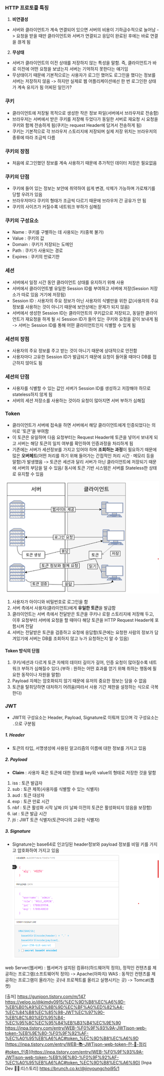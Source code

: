 ### HTTP 프로토콜 특징
1. **비연결성**
- 서버와 클라이언트가 계속 연결되어 있으면 서버의 비용이 기하급수적으로 늘어남 
  -> 요청을 받을 때만 클라이언트와 서버가 연결되고 응답이 완료된 후에는 바료 연결을 끊게 됨
2. **무상태**
- 서버가 클라이언트의 이전 상태를 저장하지 않는 특성을 말함. 즉, 클라이언트가 바로 이전에 어떤 요청을 보냈는지 서버는 기억하지 못한다는 얘기임
- 무상태이기 때문에 기본적으로는 사용자가 로그인 했어도 로그인을 했다는 정보를 서버는 저장하지 않음 -> 하지만 실제로 웹 어플리케이션에선 한 번 로그인한 상태가 계속 유지가 됨 어찌된 일인가?

### 쿠키
- 클라이언트에 저장될 목적으로 생성한 작은 정보 파일(서버에서 브라우저로 전송함)
- 브라우저는 서버에서 받은 쿠키를 저장해 두었다가 동일한 서버로 재요청 시 요청을 쿠키와 함께 전송하게 됨(쿠키는 request Header에 담겨서 전송하게 됨)
- 쿠키는 기본적으로 각 브라우저 스토리지에 저장되며 실제 저장 위치는 브라우저의 종류에 따라 조금씩 다름

### 쿠키의 장점
- 처음에 로그인했던 정보를 계속 사용하기 때문에 추가적인 데이터 저장은 필요없음

### 쿠키의 단점
- 쿠키에 들어 있는 정보는 보안에 취약하여 쉽게 변경, 삭제가 가능하며 가로채기를 당할 우려가 있음
- 브라우저마다 쿠키의 형태가 조금씩 다르기 때문에 브라우저 간 공유가 안 됨
- 쿠키의 사이즈가 커질수록 네트워크 부하가 심해짐

### 쿠키의 구성요소
- Name : 쿠키를 구별하는 데 사용되는 키(중복 불가)
- Value : 쿠키의 값
- Domain : 쿠키가 저장되는 도메인
- Path : 쿠키가 사용되는 경로
- Expires : 쿠키의 만료기한
### 세션
- 서버에서 일정 시간 동안 클라이언트 상태를 유지하기 위해 사용
- 서버에서 클라이언트별 유일한 Session ID를 부여하고 서버에 저장(Session 저장소가 따로 있음 거기에 저장됨)
- Session ID : 사용자의 주요 정보가 아닌 사용자의 식별만을 위한 값(사용자의 주요 정보를 사용하는 것이 아니기 때문에 보안상에는 문제가 되지 않음)
- 서버에서 생성한 Session ID는 클라이언트의 쿠키값으로 저장되고, 동일한 클라이언트가 재요청을 하게 될 시 Session ID가 들어 있는 쿠키와 요청을 같이 보내게 됨 -> 서버는 Session ID를 통해 어떤 클라이언트인지 식별할 수 있게 됨

### 세션의 장점
- 사용자의 주요 정보를 주고 받는 것이 아니기 때문에 상대적으로 안전함
- 사용자마다 고유한 Session ID가 발급되기 때문에 요청이 들어올 때마다 DB를 접근하지 않아도 됨

### 세션의 단점
- 사용자를 식별할 수 있는 값인 서버가 Session ID를 생성하고 저장해야 하므로 stateless하지 않게 됨
- 서버의 세션 저장소를 사용하는 것이라 요청이 많아지면 서버 부하가 심해짐

### Token
- 클라이언트가 서버에 접속을 하면 서버에서 해당 클라이언트에게 인증되었다는 의미로 '토큰'을 부여함
- 이 토큰은 유일하며 다음 요청부터는 Request Header에 토큰을 넣어서 보내게 되고 서버는 해당 토큰의 일치 여부를 확인하여 인증과정을 처리하게 됨
- 기존에는 서버가 세션정보를 가지고 있어야 하며 **조회하는 과정**이 필요하기 때문에 많은 **오버헤드**(어떤 처리를 하기 위해 들어가는 간접적인 처리 시간 · 메모리 등을 말함)가 발생했음 
-> 토큰은 세션과 달리 서버가 아닌 클라이언트에 저장되기 때문에 서버의 부담을 덜 수 있음/ 동시에 토큰 기반 시스템은 서버를 Stateless한 상태로 유지할 수 있음

![](../../README_resources/Pasted%20image%2020240214220020.png)

1. 사용자가 아이디와 비밀번호로 로그인을 함
2. 서버 측에서 사용자(클라이언트)에게 **유일한 토큰**을 발급함
3. 클라이언트는 서버 측에서 전달받은 토큰을 쿠키나 로컬 스토리지에 저장해 두고, 이후 요청부터 서버에 요청을 할 때마다 해당 토큰을 HTTP Request Header에 포함시켜 전달
4. 서버는 전달받은 토큰을 검증하고 요청에 응답함(토큰에는 요청한 사람의 정보가 담겨있기에 서버는 DB를 조회하지 않고 누가 요청하는지 알 수 있음)

#### **Token 방식의 단점**

1. 쿠키/세션과 다르게 토큰 자체의 데이터 길이가 길어, 인증 요청이 많아질수록 네트워크 부하가 심해질수 있다.(부하 : 원하는 어떤 효과를 얻기 위해 취하는 행동에 필요한 동작이나 자원을 말함)
2. Payload 자체는 암호화되지 않기 때문에 유저의 중요한 정보는 담을 수 없음
3. 토큰을 탈취당하면 대처하기 어려움(따라서 사용 기간 제한을 설정하는 식으로 극복한다)

### JWT
- JWT의 구성요소는 Header, Payload, Signature로 이뤄져 있으며 각 구성요소는 `.`으로 구분됨

##### 1. Header
- 토큰의 타입, 서명생성에 사용된 알고리즘의 이름에 대한 정보를 가지고 있음
##### 2. Payload
- **Claim** : 사용자 혹은 토큰에 대한 정보를 key와 value의 형태로 저장한 것을 말함
1. iss : 토큰 발급자
2. sub : 토큰 제목(사용자를 식별할 수 있는 식별자)
3. aud : 토큰 대상자
4. exp : 토큰 만료 시간
5. nbf : 토큰 활성화 시작 날짜 (이 날짜 이전의 토큰은 활성화되지 않음을 보장함)
6. iat : 토큰 발급 시간
7. jti : JWT 토큰 식별자(토큰마다의 고유한 식별자)
##### 3. Signature
- Signature는 base64로 인코딩된 header정보와 payload 정보를 비밀 키를 가지고 암호화하여 가지고 있음
![](../../README_resources/Pasted%20image%2020240223072100.png)


web Server(웹서버) : 웹서버가 설치된 컴퓨터(하드웨어적 정의), 정적인 컨텐츠를 제공하는 프로그램(소프트웨어적 정의) -> Apache(아파치) 
WAS : 동적인 컨텐츠를 제공하는 프로그램이 올라가는 곳(내 프로젝트를 올리고 실행시키는 곳) -> Tomcat(톰캣)

[출처]
https://gunjoon.tistory.com/m/147
https://velog.io/@kimdy0915/%EC%9D%B8%EC%A6%9D-%EB%B0%A9%EC%8B%9D%EC%BF%A0%ED%82%A4-%EC%84%B8%EC%85%98-JWT%EC%97%90-%EB%8C%80%ED%95%B4-%EC%95%8C%EC%95%84%EB%B3%B4%EC%9E%90
https://inpa.tistory.com/entry/WEB-%F0%9F%93%9A-JWTjson-web-token-%EB%9E%80-%F0%9F%92%AF-%EC%A0%95%EB%A6%AC#token_%EC%9D%B8%EC%A6%9D
[https://inpa.tistory.com/entry/WEB-📚-JWTjson-web-token-란-💯-정리#token_인증](https://inpa.tistory.com/entry/WEB-%F0%9F%93%9A-JWTjson-web-token-%EB%9E%80-%F0%9F%92%AF-%EC%A0%95%EB%A6%AC#token_%EC%9D%B8%EC%A6%9D) [Inpa Dev 👨‍💻:티스토리]
https://brunch.co.kr/@jinyoungchoi95/1